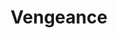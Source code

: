 --- 
title: "Vengeance"
description:
price: "SOLD"
category: 
images: 
    - /assets/img/vengeance.png
order: 62
---